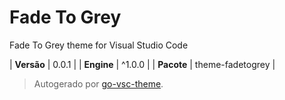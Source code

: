 # Fade To Grey

Fade To Grey theme for Visual Studio Code

| **Versão** | 0.0.1 |
| **Engine** | ^1.0.0 |
| **Pacote** | theme-fadetogrey |

> Autogerado por [go-vsc-theme](https://github.com/natalbu/go-vsc-theme).
